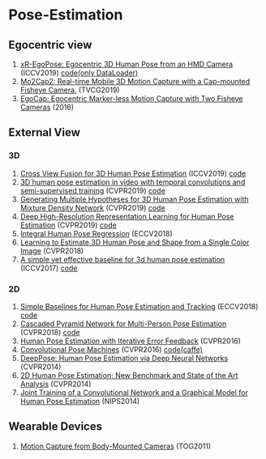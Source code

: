 # Pose-Estimation

## Egocentric view
1. [xR-EgoPose: Egocentric 3D Human Pose from an HMD Camera](https://arxiv.org/pdf/1907.10045.pdf) (ICCV2019) [code(only DataLoader)](https://github.com/facebookresearch/xR-EgoPose)
2. [Mo2Cap2: Real-time Mobile 3D Motion Capture with a Cap-mounted Fisheye Camera.](http://gvv.mpi-inf.mpg.de/projects/wxu/Mo2Cap2/) (TVCG2019)
3. [EgoCap: Egocentric Marker-less Motion Capture with Two Fisheye Cameras](https://gvv.mpi-inf.mpg.de/projects/EgoCap/) (2016)

## External View
### 3D
1. [Cross View Fusion for 3D Human Pose Estimation](https://arxiv.org/pdf/1909.01203.pdf) (ICCV2019) [code](https://github.com/microsoft/multiview-human-pose-estimation-pytorch)
2. [3D human pose estimation in video with temporal convolutions and semi-supervised training](https://arxiv.org/pdf/1811.11742.pdf) (CVPR2019) [code](https://github.com/facebookresearch/VideoPose3D)
3. [Generating Multiple Hypotheses for 3D Human Pose Estimation with Mixture Density Network](http://openaccess.thecvf.com/content_CVPR_2019/papers/Li_Generating_Multiple_Hypotheses_for_3D_Human_Pose_Estimation_With_Mixture_CVPR_2019_paper.pdf) (CVPR2019) [code](https://github.com/chaneyddtt/Generating-Multiple-Hypotheses-for-3D-Human-Pose-Estimation-with-Mixture-Density-Network)
4. [Deep High-Resolution Representation Learning for Human Pose Estimation](https://arxiv.org/pdf/1902.09212.pdf) (CVPR2019) [code](https://github.com/leoxiaobin/deep-high-resolution-net.pytorch)
5. [Integral Human Pose Regression](https://arxiv.org/pdf/1711.08229.pdf) (ECCV2018)
6. [Learning to Estimate 3D Human Pose and Shape from a Single Color Image](https://arxiv.org/pdf/1805.04092.pdf) (CVPR2018)
7. [A simple yet effective baseline for 3d human pose estimation](https://arxiv.org/pdf/1705.03098.pdf) (ICCV2017) [code](https://github.com/una-dinosauria/3d-pose-baseline) 


### 2D 
1. [Simple Baselines for Human Pose Estimation and Tracking](https://arxiv.org/pdf/1804.06208.pdf) (ECCV2018) [code](https://github.com/microsoft/human-pose-estimation.pytorch)
2. [Cascaded Pyramid Network for Multi-Person Pose Estimation](https://arxiv.org/pdf/1711.07319.pdf) (CVPR2018) [code](https://github.com/chenyilun95/tf-cpn)
3. [Human Pose Estimation with Iterative Error Feedback](https://arxiv.org/pdf/1507.06550.pdf) (CVPR2016)
4. [Convolutional Pose Machines](https://arxiv.org/pdf/1602.00134.pdf) (CVPR2016) [code(caffe)](https://arxiv.org/pdf/1602.00134.pdf)
5. [DeepPose: Human Pose Estimation via Deep Neural Networks](https://static.googleusercontent.com/media/research.google.com/en//pubs/archive/42237.pdf) (CVPR2014)
6. [2D Human Pose Estimation: New Benchmark and State of the Art Analysis](http://human-pose.mpi-inf.mpg.de/contents/andriluka14cvpr.pdf) (CVPR2014)
7. [Joint Training of a Convolutional Network and a Graphical Model for Human Pose Estimation](https://arxiv.org/pdf/1406.2984.pdf) (NIPS2014)



## Wearable Devices
1. [Motion Capture from Body-Mounted Cameras](http://delivery.acm.org/10.1145/1970000/1964926/a31-shiratori.pdf?ip=152.2.130.153&id=1964926&acc=ACTIVE%20SERVICE&key=AA86BE8B6928DDC7%2EB2ED415011FB783D%2E4D4702B0C3E38B35%2E4D4702B0C3E38B35&__acm__=1568305772_99e97febd0c093b4771877e194accd32) (TOG2011)
<!---
## To Read

- [ ] [A simple yet effective baseline for 3d human pose estimation](https://arxiv.org/pdf/1705.03098.pdf) (ICCV2017)
- [ ] [Convolutional Pose Machine]
- [ ] [Generating Multiple Hypotheses for 3D Human Pose Estimation with Mixture Density Network (http://openaccess.thecvf.com/content_CVPR_2019/papers/Li_Generating_Multiple_Hypotheses_for_3D_Human_Pose_Estimation_With_Mixture_CVPR_2019_paper.pdf)


-->
